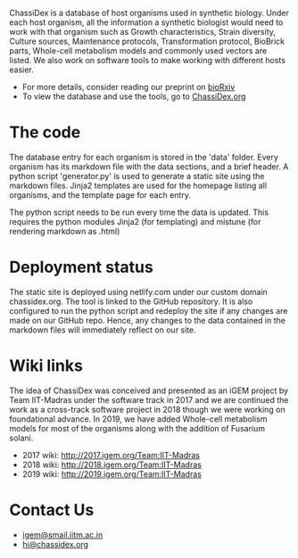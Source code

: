 ChassiDex is a database of host organisms used in synthetic biology. Under each host organism, all the information a synthetic biologist would need to work with that organism such as Growth characteristics, Strain diversity, Culture sources, Maintenance protocols, Transformation protocol, BioBrick parts, Whole-cell metabolism models and commonly used vectors are listed. We also work on software tools to make working with different hosts easier.
- For more details, consider reading our preprint on [bioRxiv](https://www.biorxiv.org/content/10.1101/703033v1.full.pdf)
- To view the database and use the tools, go to [ChassiDex.org](https://chassidex.org)

# The code 
The database entry for each organism is stored in the 'data' folder. Every organism has its markdown file with the data sections, and a brief header. A python script 'generator.py' is used to generate a static site using the markdown files. Jinja2 templates are used for the homepage listing all organisms, and the template page for each entry. 

The python script needs to be run every time the data is updated. This requires the python modules Jinja2 (for templating) and mistune (for rendering markdown as .html) 

# Deployment status
The static site is deployed using netlify.com under our custom domain chassidex.org. The tool is linked to the GitHub repository. It is also configured to run the python script and redeploy the site if any changes are made on our GitHub repo. Hence, any changes to the data contained in the markdown files will immediately reflect on our site.

# Wiki links
The idea of ChassiDex was conceived and presented as an iGEM project by Team IIT-Madras under the software track in 2017 and we are continued the work as a cross-track software project in 2018 though we were working on foundational advance. In 2019, we have added Whole-cell metabolism models for most of the organisms along with the addition of Fusarium solani.
- 2017 wiki: http://2017.igem.org/Team:IIT-Madras
- 2018 wiki: http://2018.igem.org/Team:IIT-Madras
- 2019 wiki: http://2019.igem.org/Team:IIT-Madras

# Contact Us
- igem@smail.iitm.ac.in
- hi@chassidex.org
